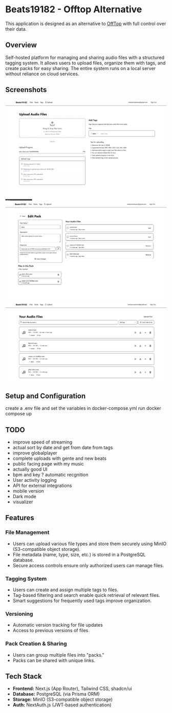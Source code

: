 # Beats19182 - Offtop Alternative

This application is designed as an alternative to [OffTop](https://offtop.com/) with full control over their data. 

## Overview
Self-hosted platform for managing and sharing audio files with a structured tagging system. It allows users to upload files, organize them with tags, and create packs for easy sharing. The entire system runs on a local server without reliance on cloud services.

## Screenshots

![Screenshot 1](./public/upload.png)
![Screenshot 2](./public/edit-pack.png)
![Screenshot 3](./public/files.png)

## Setup and Configuration

create a .env file and set the variables in docker-compose.yml
run docker compose up

## TODO

- improve speed of streaming
- actual sort by date and get from date from tags
- improve globalplayer
- complete uploads with gente and new beats
- public facing page with my music
- actually good UI
- bpm and key ? automatic recgnition
- User activity logging
- API for external integrations
- mobile version
- Dark mode
- visualizer

## Features

### File Management
- Users can upload various file types and store them securely using MinIO (S3-compatible object storage).
- File metadata (name, type, size, etc.) is stored in a PostgreSQL database.
- Secure access controls ensure only authorized users can manage files.

### Tagging System
- Users can create and assign multiple tags to files.
- Tag-based filtering and search enable quick retrieval of relevant files.
- Smart suggestions for frequently used tags improve organization.

### Versioning
- Automatic version tracking for file updates
- Access to previous versions of files

### Pack Creation & Sharing
- Users can group multiple files into "packs."
- Packs can be shared with unique links.

## Tech Stack
- **Frontend:** Next.js (App Router), Tailwind CSS, shadcn/ui
- **Database:** PostgreSQL (via Prisma ORM)
- **Storage:** MinIO (S3-compatible object storage)
- **Auth:** NextAuth.js (JWT-based authentication)

